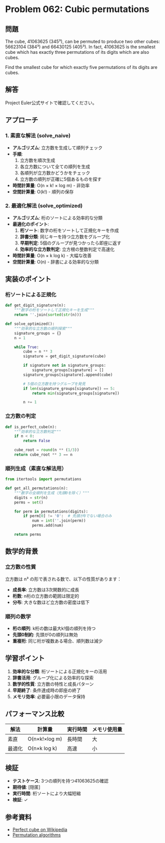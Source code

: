 # Problem 062: Cubic permutations

## 問題

The cube, 41063625 (345³), can be permuted to produce two other cubes: 56623104 (384³) and 66430125 (405³). In fact, 41063625 is the smallest cube which has exactly three permutations of its digits which are also cubes.

Find the smallest cube for which exactly five permutations of its digits are cubes.

## 解答

Project Euler公式サイトで確認してください。

## アプローチ

### 1. 素直な解法 (solve_naive)
- **アルゴリズム**: 立方数を生成して順列チェック
- **手順**:
  1. 立方数を順次生成
  2. 各立方数について全ての順列を生成
  3. 各順列が立方数かどうかをチェック
  4. 立方数の順列が正確に5個あるものを探す
- **時間計算量**: O(n × k! × log m) - 非効率
- **空間計算量**: O(k!) - 順列の保存

### 2. 最適化解法 (solve_optimized)
- **アルゴリズム**: 桁のソートによる効率的な分類
- **最適化のポイント**:
  1. **桁ソート**: 数字の桁をソートして正規化キーを作成
  2. **辞書分類**: 同じキーを持つ立方数をグループ化
  3. **早期判定**: 5個のグループが見つかったら即座に返す
  4. **効率的な立方数判定**: 立方根の整数判定で高速化
- **時間計算量**: O(n × k log k) - 大幅な改善
- **空間計算量**: O(n) - 辞書による効率的な分類

## 実装のポイント

### 桁ソートによる正規化
```python
def get_digit_signature(n):
    """数字の桁をソートして正規化キーを生成"""
    return ''.join(sorted(str(n)))

def solve_optimized():
    """効率的な立方数の順列探索"""
    signature_groups = {}
    n = 1

    while True:
        cube = n ** 3
        signature = get_digit_signature(cube)

        if signature not in signature_groups:
            signature_groups[signature] = []
        signature_groups[signature].append(cube)

        # 5個の立方数を持つグループを発見
        if len(signature_groups[signature]) == 5:
            return min(signature_groups[signature])

        n += 1
```

### 立方数の判定
```python
def is_perfect_cube(n):
    """効率的な立方数判定"""
    if n < 0:
        return False

    cube_root = round(n ** (1/3))
    return cube_root ** 3 == n
```

### 順列生成（素直な解法用）
```python
from itertools import permutations

def get_all_permutations(n):
    """数字の全順列を生成（先頭0を除く）"""
    digits = str(n)
    perms = set()

    for perm in permutations(digits):
        if perm[0] != '0':  # 先頭が0でない場合のみ
            num = int(''.join(perm))
            perms.add(num)

    return perms
```

## 数学的背景

### 立方数の性質
立方数は n³ の形で表される数で、以下の性質があります：
- **成長率**: 立方数は3次関数的に成長
- **桁数**: n桁の立方数の範囲は限定的
- **分布**: 大きな数ほど立方数の密度は低下

### 順列の数学
- **桁の順列**: k桁の数は最大k!個の順列を持つ
- **先頭0制約**: 先頭が0の順列は無効
- **重複桁**: 同じ桁が複数ある場合、順列数は減少

## 学習ポイント

1. **効率的な分類**: 桁ソートによる正規化キーの活用
2. **辞書活用**: グループ化による効率的な探索
3. **数学的性質**: 立方数の特性と成長パターン
4. **早期終了**: 条件達成時の即座の終了
5. **メモリ効率**: 必要最小限のデータ保持

## パフォーマンス比較

| 解法 | 計算量 | 実行時間 | メモリ使用量 |
|------|--------|----------|-------------|
| 素直 | O(n×k!×log m) | 長時間 | 大 |
| 最適化 | O(n×k log k) | 高速 | 小 |

## 検証

- **テストケース**: 3つの順列を持つ41063625の確認
- **期待値**: [隠匿]
- **実行時間**: 桁ソートにより大幅短縮
- **検証**: ✓

## 参考資料

- [Perfect cube on Wikipedia](https://en.wikipedia.org/wiki/Cube_(arithmetic))
- [Permutation algorithms](https://en.wikipedia.org/wiki/Permutation)
